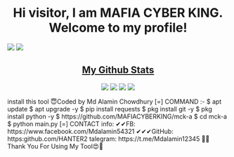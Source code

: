 <h1 align="center">Hi visitor, I am MAFIA CYBER KING.
Welcome to my profile!</h1>

<img src="https://img.shields.io/badge/Profile%20Views-1.7k-blue">
<img src="https://img.shields.io/badge/Number%20Of%20Codes%20I've%20written-1.7k-blue"> 
</p>
<h2
</p>
<h2 align="center"><u>My Github Stats</u></h2>
<p align="center">
<img src="https://github-readme-stats.vercel.app/api/top-langs/?username=MAFIA CYBER KING&layout=compact%22&theme=kacho-ga">
<img src="https://github-readme-streak-stats.herokuapp.com/?user=MAFIA CYBER KING&theme=black-ice">
<img src="https://github-readme-stats.vercel.app/api?username=MAFIA CYBER KING&count_private=true&show_icons=true&theme=kacho-ga">
<img src="https://github-profile-trophy.vercel.app/?username=MAFIA CYBER KING&theme=kacho-ga">
</p>
install this tool 
😇Coded by Md Alamin Chowdhury 
[=] COMMAND :-
$ apt update 
$ apt upgrade -y
$ pip install requests
$ pkg install git -y 
$ pkg install python -y
$ https://github.com/MAFIACYBERKING/mck-a
$ cd mck-a
$ python main.py
[=] CONTACT info:
✔✔FB: https://www.facebook.com/Mdalamin54321
✔✔✔GitHub: https:github.com/HANTER2
talegram: https://t.me/Mdalamin12345
🥀😍 Thank You For Using My Tool😍🥀
